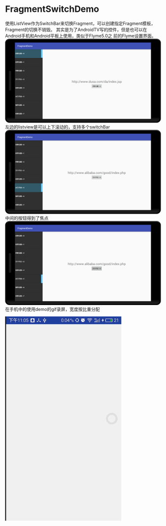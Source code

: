 ﻿# FragmentSwitchDemo
使用ListView作为SwitchBar来切换Fragment，可以创建指定Fragment模板，Fragment的切换不销毁。
其实是为了AndroidTV写的控件，但是也可以在Android手机和Android平板上使用，类似于Flyme5.0之
前的Flyme设置界面。
![Alt text](./device-2016-04-29-1.png)
左边的listview是可以上下滚动的，支持多个switchBar
![Alt text](./device-2016-04-29-2.png)
中间的按钮得到了焦点
![Alt text](./device-2016-04-29-3.png)
在手机中的使用demo的gif录屏，宽度按比重分配

![Alt text](./screen.gif)
